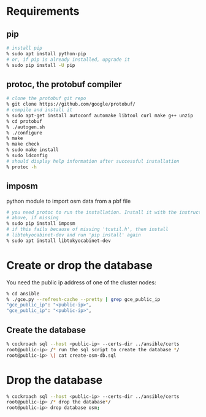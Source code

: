 # Requirements
## pip
```bash
# install pip
% sudo apt install python-pip
# or, if pip is already installed, upgrade it
% sudo pip install -U pip
```

## protoc, the protobuf compiler
```bash
# clone the protobuf git repo
% git clone https://github.com/google/protobuf/
# compile and install it
% sudo apt-get install autoconf automake libtool curl make g++ unzip
% cd protobuf
% ./autogen.sh
% ./configure
% make
% make check
% sudo make install
% sudo ldconfig 
# should display help information after successful installation
% protoc -h
```

## imposm
python module to import osm data from a pbf file
```bash
# you need protoc to run the installation. Install it with the instructions
# above, if missing
% sudo pip install imposm
# if this fails because of missing 'tcutil.h', then install
# libtokyocabinet-dev and run 'pip install' again
% sudo apt install libtokyocabinet-dev
```

# Create or drop the database
You need the public ip address of one of the cluster nodes:
```bash
% cd ansible
% ./gce.py --refresh-cache --pretty | grep gce_public_ip
"gce_public_ip": "<public-ip>", 
"gce_public_ip": "<public-ip>",
```

## Create the database
```bash
% cockroach sql --host <public-ip> --certs-dir ../ansible/certs
root@public-ip> /* run the sql script to create the database */
root@public-ip> \| cat create-osm-db.sql
```

# Drop the database
```bash
% cockroach sql --host <public-ip> --certs-dir ../ansible/certs
root@public-ip> /* drop the database*/
root@public-ip> drop database osm;
```


